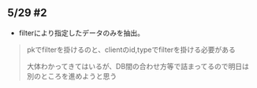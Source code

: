 ## 5/29 #2

* filterにより指定したデータのみを抽出。

> 
> pkでfilterを掛けるのと、clientのid,typeでfilterを掛ける必要がある
> 
> 大体わかってきてはいるが、DB間の合わせ方等で詰まってるので明日は別のところを進めようと思う